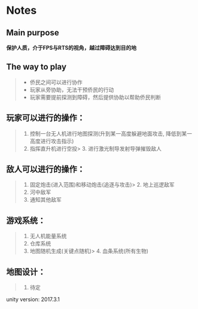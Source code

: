 ﻿# Notes
## Main purpose
**保护人质，介于FPS与RTS的视角，越过障碍达到目的地**
## The way to play
> - 侨民之间可以进行协作
> - 玩家从旁协助，无法干预侨民的行动
> - 玩家需要提前探测到障碍，然后提供协助以帮助侨民判断

## 玩家可以进行的操作：
> 1. 控制一台无人机进行地图探测(升到某一高度躲避地面攻击, 降低到某一高度进行攻击指示)
> 2. 指挥直升机进行空投> 3. 进行激光制导发射导弹摧毁敌人
## 敌人可以进行的操作：
> 1. 固定炮击(进入范围)和移动炮击(追逐与攻击)> 2. 地上巡逻敌军
> 3. 河中敌军
> 4. 通知其他敌军

## 游戏系统：
> 1. 无人机能量系统
> 2. 仓库系统
> 3. 地图随机生成(关键点随机)> 4. 血条系统(所有生物)

## 地图设计：
> 1. 待定

unity version: 2017.3.1

